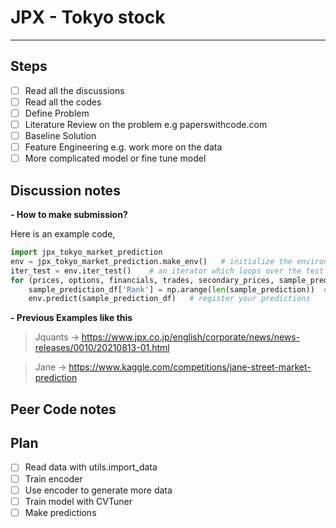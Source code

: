 # JPX - Tokyo stock

---

## Steps

- [ ] Read all the discussions
- [ ] Read all the codes
- [ ] Define Problem
- [ ] Literature Review on the problem e.g paperswithcode.com
- [ ] Baseline Solution
- [ ] Feature Engineering e.g. work more on the data
- [ ] More complicated model or fine tune model

## Discussion notes

**- How to make submission?**

Here is an example code,

```python
import jpx_tokyo_market_prediction
env = jpx_tokyo_market_prediction.make_env()   # initialize the environment
iter_test = env.iter_test()    # an iterator which loops over the test files
for (prices, options, financials, trades, secondary_prices, sample_prediction) in iter_test:
    sample_prediction_df['Rank'] = np.arange(len(sample_prediction))  # make your predictions here
    env.predict(sample_prediction_df)   # register your predictions
```

**- Previous Examples like this**

> Jquants -> https://www.jpx.co.jp/english/corporate/news/news-releases/0010/20210813-01.html

> Jane -> https://www.kaggle.com/competitions/jane-street-market-prediction

## Peer Code notes

## Plan

- [ ] Read data with utils.import_data
- [ ] Train encoder
- [ ] Use encoder to generate more data
- [ ] Train model with CVTuner
- [ ] Make predictions
